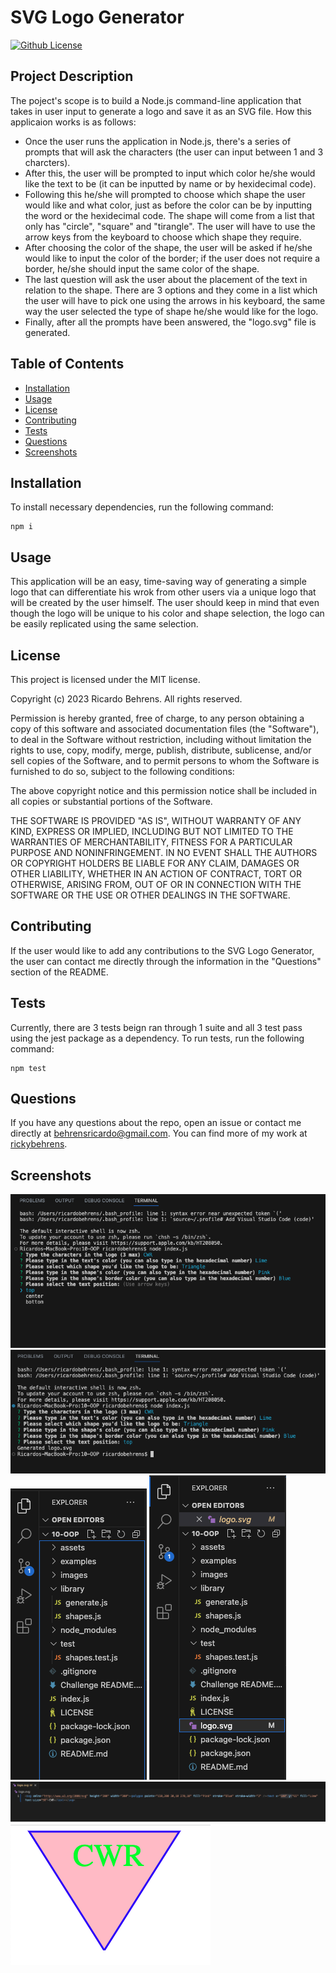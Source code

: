 # SVG Logo Generator
[![Github License](https://img.shields.io/badge/License-MIT-yellow.svg)](https://opensource.org/licenses/MIT)

## Project Description
The poject's scope is to build a Node.js command-line application that takes in user input to generate a logo and save it as an SVG file. How this applicaion works is as follows:
* Once the user runs the application in Node.js, there's a series of prompts that will ask the characters (the user can input between 1 and 3 charcters).
* After this, the user will be prompted to input which color he/she would like the text to be (it can be inputted by name or by hexidecimal code).
* Following this he/she will prompted to choose which shape the user would like and what color, just as before the color can be by inputting the word or the hexidecimal code. The shape will come from a list that only has "circle", "square" and "tirangle". The user will have to use the arrow keys from the keyboard to choose which shape they require.
* After choosing the color of the shape, the user will be asked if he/she would like to input the color of the border; if the user does not require a border, he/she should input the same color of the shape.
* The last question will ask the user about the placement of the text in relation to the shape. There are 3 options and they come in a list which the user will have to pick one using the arrows in his keyboard, the same way the user selected the type of shape he/she would like for the logo.
* Finally, after all the prompts have been answered, the "logo.svg" file is generated.

## Table of Contents
- [Installation](#installation)
- [Usage](#usage)
- [License](#license)
- [Contributing](#contributing)
- [Tests](#tests)
- [Questions](#questions)
- [Screenshots](#screenshots)
  
## Installation
To install necessary dependencies, run the following command:
```
npm i
```

  
## Usage
This application will be an easy, time-saving way of generating a simple logo that can differentiate his wrok from other users via a unique logo that will be created by the user himself. The user should keep in mind that even though the logo will be unique to his color and shape selection, the logo can be easily replicated using the same selection.

  
## License
This project is licensed under the MIT license.


Copyright (c) 2023 Ricardo Behrens. All rights reserved.


Permission is hereby granted, free of charge, to any person obtaining a copy of this software and associated documentation files (the "Software"), to deal in the Software without restriction, including without limitation the rights to use, copy, modify, merge, publish, distribute, sublicense, and/or sell copies of the Software, and to permit persons to whom the Software is furnished to do so, subject to the following conditions:

The above copyright notice and this permission notice shall be included in all copies or substantial portions of the Software.

THE SOFTWARE IS PROVIDED "AS IS", WITHOUT WARRANTY OF ANY KIND, EXPRESS OR IMPLIED, INCLUDING BUT NOT LIMITED TO THE WARRANTIES OF MERCHANTABILITY, FITNESS FOR A PARTICULAR PURPOSE AND NONINFRINGEMENT. IN NO EVENT SHALL THE AUTHORS OR COPYRIGHT HOLDERS BE LIABLE FOR ANY CLAIM, DAMAGES OR OTHER LIABILITY, WHETHER IN AN ACTION OF CONTRACT, TORT OR OTHERWISE, ARISING FROM, OUT OF OR IN CONNECTION WITH THE SOFTWARE OR THE USE OR OTHER DEALINGS IN THE SOFTWARE.
  
    
## Contributing
If the user would like to add any contributions to the SVG Logo Generator, the user can contact me directly through the information in the "Questions" section of the README.

  
## Tests
Currently, there are 3 tests beign ran through 1 suite and all 3 test pass using the jest package as a dependency. To run tests, run the following command:
```
npm test
```

  
## Questions
If you have any questions about the repo, open an issue or contact me directly at [behrensricardo@gmail.com](mailto:behrensricardo@gmail.com). You can find more of my work at [rickybehrens](https://github.com/rickybehrens).

## Screenshots
<!-- Add screenshots here -->
<img src="./images/01.png" alt="Screenshot 1">
<img src="./images/02.png" alt="Screenshot 2">
<img src="./images/03.png" alt="Screenshot 3">
<img src="./images/04.png" alt="Screenshot 4">
<img src="./images/05.png" alt="Screenshot 5">
<img src="./images/06.png" alt="Screenshot 6">
